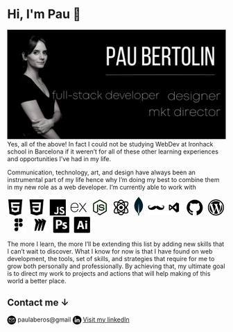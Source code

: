 # Hi, I'm Pau 🖤

<img src="/images/pau-bertolin.png" alt="banner that says Pau Bertolin - full stack developer, actress, marketing director, designer and pau's photo.">
Yes, all of the above! In fact I could not be studying WebDev at Ironhack school in Barcelona if it weren’t for all of these other learning experiences and opportunities I’ve had in my life.

Communication, technology, art, and design have always been an instrumental part of my life hence why I’m doing my best to combine them in my new role as a web developer. I’m currently able to work with 

<a href="#"><img width="37px" src="/images/tools/html-5.png" alt="html5 logo"></a>
&nbsp;
<a href="#"><img width="37px" src="/images/tools/css-3.png" alt="css3 logo"></a>
&nbsp;
<a href="#"><img width="37px" src="/images/tools/js.png" alt="javaScript logo"></a>
&nbsp;
<a href="#"><img width="37px" src="/images/tools/express.png" alt="express js logo"></a>
&nbsp;
<a href="#"><img width="37px" src="/images/tools/node.png" alt="node js logo"></a>
&nbsp;
<a href="#"><img width="37px" src="/images/tools/atom.png" alt="react logo"></a>
&nbsp;
<a href="#"><img width="20px" src="/images/tools/mongoDB.png" alt="mongoDB logo"></a>
&nbsp;
<a href="#"><img width="37px" src="/images/tools/hbs.png" alt="handlebars logo"></a>
<a href="#"><img width="37px" src="/images/tools/visualcode.png" alt="visual studio code logo"></a>
&nbsp;
<a href="#"><img width="37px" src="/images/tools/github.png" alt="github logo"></a>
&nbsp;
<a href="#"><img width="37px" src="/images/tools/wordpress-logo.png" alt="wordpress logo"></a>
&nbsp;
<a href="#"><img width="37px" src="/images/tools/figma.png" alt="figma logo"></a>
&nbsp;
<a href="#"><img width="37px" src="/images/tools/miro.png" alt="miro dashboard logo"></a>
&nbsp;
<a href="#"><img width="37px" src="/images/tools/photoshop.png" alt="adobe photoshop logo"></a>
&nbsp;
<a href="#"><img width="37px" src="/images/tools/ilustrador-adobe.png" alt="adobe illustrator logo"></a>

The more I learn, the more I’ll be extending this list by adding new skills that I can’t wait to discover. What I know for now is that I have found on web development, the tools, set of skills, and strategies that require for me to grow both personally and professionally. 
By achieving that, my ultimate goal is to direct my work to projects and actions that will help making of this world a better place.
## Contact me ↓

<a href="#"><img width="20px" align="center" src="/images/contact-email.png" alt="email icon"></a> paulaberos@gmail
<a href="#"><img width="20px" align="center" src="/images/linkedin.png" alt="linkedin logo"></a> [Visit my linkedIn](https://pages.github.com/)


